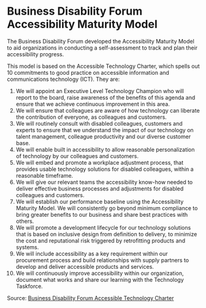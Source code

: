 # Business Disability Forum Accessibility Maturity Model

The Business Disability Forum developed the Accessibility Maturity Model to aid organizations in conducting a self-assessment to track and plan their accessibility progress.

This model is based on the Accessible Technology Charter, which spells out 10 commitments to good practice on accessible information and communications technology (ICT). They are:

1. We will appoint an Executive Level Technology Champion who will report to the board, raise awareness of the benefits of this agenda and ensure that we achieve continuous improvement in this area.
2. We will ensure that colleagues are aware of how technology can liberate the contribution of everyone, as colleagues and customers.
3. We will routinely consult with disabled colleagues, customers and experts to ensure that we understand the impact of our technology on talent management, colleague productivity and our diverse customer base.
4. We will enable built in accessibility to allow reasonable personalization of technology by our colleagues and customers.
5. We will embed and promote a workplace adjustment process, that provides usable technology solutions for disabled colleagues, within a reasonable timeframe.
6. We will give our relevant teams the accessibility know-how needed to deliver effective business processes and adjustments for disabled colleagues and customers.
7. We will establish our performance baseline using the Accessibility Maturity Model. We will consistently go beyond minimum compliance to bring greater benefits to our business and share best practices with others.
8. We will promote a development lifecycle for our technology solutions that is based on inclusive design from definition to delivery, to minimize the cost and reputational risk triggered by retrofitting products and systems.
9. We will include accessibility as a key requirement within our procurement process and build relationships with supply partners to develop and deliver accessible products and services.
10. We will continuously improve accessibility within our organization, document what works and share our learning with the Technology Taskforce.

Source: [Business Disability Forum Accessible Technology Charter](https://businessdisabilityforum.org.uk/knowledge-hub/resources/tech-taskforce-accessible-technology-charter/)